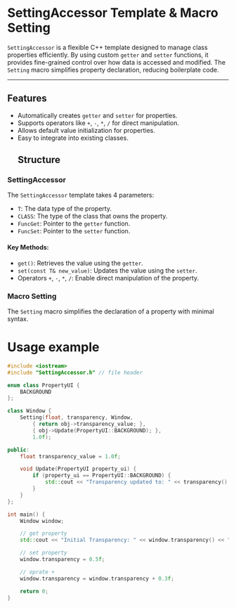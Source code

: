 # SettingAccessor Template & Macro Setting

`SettingAccessor` is a flexible C++ template designed to manage class properties efficiently. By using custom `getter` and `setter` functions, it provides fine-grained control over how data is accessed and modified. The `Setting` macro simplifies property declaration, reducing boilerplate code.

---

## Features
- Automatically creates `getter` and `setter` for properties.
- Supports operators like `+`, `-`, `*`, `/` for direct manipulation.
- Allows default value initialization for properties.
- Easy to integrate into existing classes.
  ## Structure

### SettingAccessor
The `SettingAccessor` template takes 4 parameters:
- `T`: The data type of the property.
- `CLASS`: The type of the class that owns the property.
- `FuncGet`: Pointer to the `getter` function.
- `FuncSet`: Pointer to the `setter` function.

#### Key Methods:
- `get()`: Retrieves the value using the `getter`.
- `set(const T& new_value)`: Updates the value using the `setter`.
- Operators `+`, `-`, `*`, `/`: Enable direct manipulation of the property.

### Macro Setting
The `Setting` macro simplifies the declaration of a property with minimal syntax.

# Usage example
``` c++
#include <iostream>
#include "SettingAccessor.h" // file header

enum class PropertyUI {
    BACKGROUND
};

class Window {
    Setting(float, transparency, Window, 
        { return obj->transparency_value; }, 
        { obj->Update(PropertyUI::BACKGROUND); },
        1.0f);

public:
    float transparency_value = 1.0f;

    void Update(PropertyUI property_ui) {
        if (property_ui == PropertyUI::BACKGROUND) {
            std::cout << "Transparency updated to: " << transparency() << "\n";
        }
    }
};

int main() {
    Window window;

    // get property
    std::cout << "Initial Transparency: " << window.transparency() << "\n";

    // set property
    window.transparency = 0.5f;

    // oprate +
    window.transparency = window.transparency + 0.3f;

    return 0;
}
```
